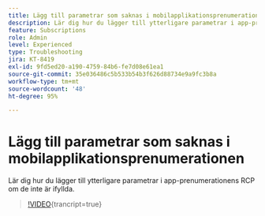 ```yaml
---
title: Lägg till parametrar som saknas i mobilapplikationsprenumerationen
description: Lär dig hur du lägger till ytterligare parametrar i app-prenumerationens RCP om de inte är ifyllda.
feature: Subscriptions
role: Admin
level: Experienced
type: Troubleshooting
jira: KT-8419
exl-id: 9fd5ed20-a190-4759-84b6-fe7d08e61ea1
source-git-commit: 35e036486c5b533b54b3f626d88734e9a9fc3b8a
workflow-type: tm+mt
source-wordcount: '48'
ht-degree: 95%

---
```


# Lägg till parametrar som saknas i mobilapplikationsprenumerationen

Lär dig hur du lägger till ytterligare parametrar i app-prenumerationens RCP om de inte är ifyllda.

>[!VIDEO](https://video.tv.adobe.com/v/335950?quality=12&learn=on){trancript=true}
